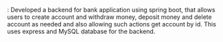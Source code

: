 : Developed a backend for bank application using spring boot, that allows users to create account and
withdraw money, deposit money and delete account as needed and also allowing such actions get account by id.
This uses express and MySQL database for the backend.
